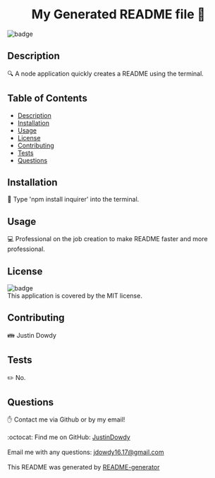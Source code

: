 
<h1 align="center"> My Generated README file 👋</h1>
  
![badge](https://img.shields.io/badge/license-MIT-brightgreen)<br />
## Description
🔍 A node application quickly creates a README using the terminal.
## Table of Contents
- [Description](#description)
- [Installation](#installation)
- [Usage](#usage)
- [License](#license)
- [Contributing](#contributing)
- [Tests](#tests)
- [Questions](#questions)
## Installation
💾 Type 'npm install inquirer' into the terminal.
## Usage
💻 Professional on the job creation to make README faster and more professional.
## License
![badge](https://img.shields.io/badge/license-MIT-brightgreen)
<br />
This application is covered by the MIT license. 
## Contributing
👪 Justin Dowdy
## Tests
✏️ No.
## Questions
✋ Contact me via Github or by my email!<br />
<br />
:octocat: Find me on GitHub: [JustinDowdy](https://github.com/JustinDowdy)<br />
<br />
Email me with any questions: jdowdy16.17@gmail.com<br /><br />
This README was generated by [README-generator](git@github.com:JustinDowdy/README-Generator.git) 
    
